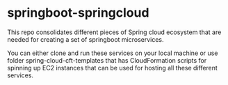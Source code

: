 # springboot-springcloud
This repo consolidates different pieces of Spring cloud ecosystem that are needed for creating a set of springboot microservices. 

You can either clone and run these services on your local machine or use folder spring-cloud-cft-templates that has CloudFormation scripts for spinning up EC2 instances that can be used for hosting all these different services.

